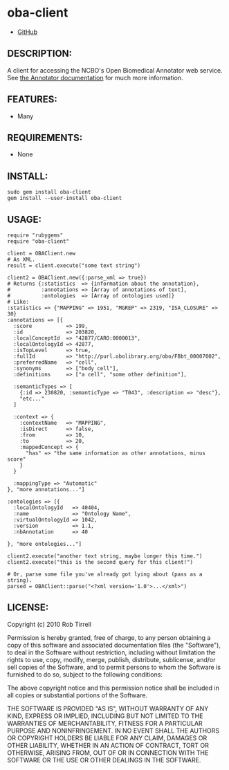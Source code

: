 # oba-client

* [GitHub](github.com/rtirrell/oba_client_ruby)

## DESCRIPTION:

A client for accessing the NCBO's Open Biomedical Annotator web service.
See [the Annotator documentation](http://www.bioontology.org/wiki/index.php/Annotator_User_Guide "Documentation") for much more information.

## FEATURES:

* Many

## REQUIREMENTS:

* None

## INSTALL:

    sudo gem install oba-client
    gem install --user-install oba-client

## USAGE:
    
    require "rubygems"
    require "oba-client"
    
    client = OBAClient.new
    # As XML.
    result = client.execute("some text string") 

    client2 = OBAClient.new({:parse_xml => true})
    # Returns {:statistics  => {information about the annotation},
    #          :annotations => [Array of annotations of text],
    #          :ontologies  => [Array of ontologies used]}
    # Like:
    :statistics => {"MAPPING" => 1951, "MGREP" => 2319, "ISA_CLOSURE" => 30}
    :annotations => [{
      :score           => 199,
      :id              => 203820,
      :localConceptId  => "42877/CARO:0000013",
      :localOntologyId => 42877,
      :isTopLevel      => true,
      :fullId          => "http://purl.obolibrary.org/obo/FBbt_00007002",
      :preferredName   => "cell",
      :synonyms        => ["body cell"],
      :definitions     => ["a cell", "some other definition"],
    	
      :semanticTypes => [
        {:id => 230820, :semanticType => "T043", :description => "desc"},
        "etc..."
      ]
    	
      :context => {
        :contextName   => "MAPPING",
        :isDirect      => false,
        :from          => 10,
        :to            => 20,
        :mappedConcept => {
          "has" => "the same information as other annotations, minus score"
        }
      }
    	
      :mappingType => "Automatic"
    }, "more annotations..."]
    	
    :ontologies => [{
      :localOntologyId   => 40404,
      :name              => "Ontology Name",
      :virtualOntologyId => 1042,
      :version           => 1.1,
      :nbAnnotation      => 40

    }, "more ontologies..."]
    	
    client2.execute("another text string, maybe longer this time.")
    client2.execute("this is the second query for this client!")
    
    # Or, parse some file you've already got lying about (pass as a string).
    parsed = OBAClient::parse("<?xml version='1.0'>...</xml>")

## LICENSE:
 
Copyright (c) 2010 Rob Tirrell

Permission is hereby granted, free of charge, to any person obtaining a copy
of this software and associated documentation files (the "Software"), to deal
in the Software without restriction, including without limitation the rights
to use, copy, modify, merge, publish, distribute, sublicense, and/or sell
copies of the Software, and to permit persons to whom the Software is
furnished to do so, subject to the following conditions:

The above copyright notice and this permission notice shall be included in
all copies or substantial portions of the Software.

THE SOFTWARE IS PROVIDED "AS IS", WITHOUT WARRANTY OF ANY KIND, EXPRESS OR
IMPLIED, INCLUDING BUT NOT LIMITED TO THE WARRANTIES OF MERCHANTABILITY,
FITNESS FOR A PARTICULAR PURPOSE AND NONINFRINGEMENT. IN NO EVENT SHALL THE
AUTHORS OR COPYRIGHT HOLDERS BE LIABLE FOR ANY CLAIM, DAMAGES OR OTHER
LIABILITY, WHETHER IN AN ACTION OF CONTRACT, TORT OR OTHERWISE, ARISING FROM,
OUT OF OR IN CONNECTION WITH THE SOFTWARE OR THE USE OR OTHER DEALINGS IN
THE SOFTWARE.

